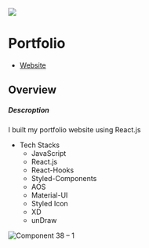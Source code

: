 ![](https://komarev.com/ghpvc/?username=your-github-username&color=green)
# Portfolio 
- [Website](https://individual-portfolio-git-develop-yusukeyoshihiro.vercel.app)
## Overview
##### Descroption
I built my portfolio website using React.js
  - Tech Stacks
    -  JavaScript
    -  React.js
    -  React-Hooks
    -  Styled-Components
    -  AOS
    -  Material-UI
    -  Styled Icon
    -  XD
    -  unDraw

![Component 38 – 1](https://user-images.githubusercontent.com/58486430/112154081-29aaff80-8ba1-11eb-8197-4c5811bf3981.png)

